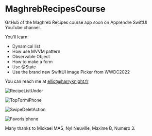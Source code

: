 # MaghrebRecipesCourse
GitHub of the Maghreb Recipes course app soon on Apprendre SwiftUI YouTube channel.

You'll learn:

- Dynamical list
- How use MVVM pattern
- Observable Object
- How to make a form
- Use @State
- Use the brand new SwiftUI image Picker from WWDC2022

You can reach me at elliot@harryknight.fr

![RecipeListUnder](https://user-images.githubusercontent.com/63256761/185619409-e0ea352f-51f8-48ce-8410-60bb8eb8d224.png)

![TopFormiPhone](https://user-images.githubusercontent.com/63256761/185621588-b16b69ce-1b6b-4449-ac61-9aa9603b05b9.png)

![SwipeDeletAction](https://user-images.githubusercontent.com/63256761/185622010-c89357af-3bbb-4e4c-b290-062896e805f0.png)

![FavorisIphone](https://user-images.githubusercontent.com/63256761/185621606-533102d0-8c43-484f-8676-65a59bff285c.png)

Many thanks to Mickael MAS, Nyl Neuville, Maxime B, Numéro 3.
